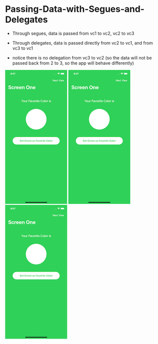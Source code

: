 # Passing-Data-with-Segues-and-Delegates
- Through segues, data is passed from vc1 to vc2, vc2 to vc3

- Through delegates, data is passed directly from vc2 to vc1, and from vc3 to vc1

- notice there is no delegation from vc3 to vc2 (so the data will not be passed back from 2 to 3, so the app will behave differently)

![alt text](https://github.com/colintmurphy/Passing-Data-with-Segues-and-Delegates/blob/main/images/Simulator%20Screen%20Shot%20-%20iPhone%2011%20-%202020-09-18%20at%2009.07.50.png)
![alt text](https://github.com/colintmurphy/Passing-Data-with-Segues-and-Delegates/blob/main/images/Simulator%20Screen%20Shot%20-%20iPhone%2011%20-%202020-09-18%20at%2009.07.50.png)
![alt text](https://github.com/colintmurphy/Passing-Data-with-Segues-and-Delegates/blob/main/images/Simulator%20Screen%20Shot%20-%20iPhone%2011%20-%202020-09-18%20at%2009.07.50.png)
